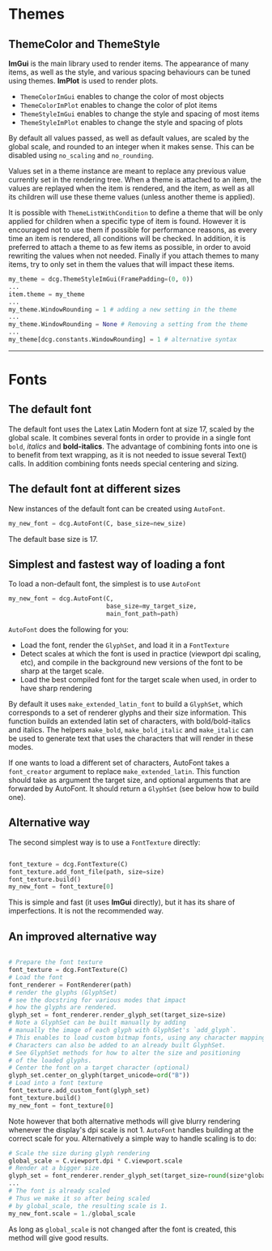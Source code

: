 # Themes

## ThemeColor and ThemeStyle

**ImGui** is the main library used to render items. The appearance of many items,
as well as the style, and various spacing behaviours can be tuned using themes.
**ImPlot** is used to render plots.

- `ThemeColorImGui` enables to change the color of most objects
- `ThemeColorImPlot` enables to change the color of plot items
- `ThemeStyleImGui` enables to change the style and spacing of most items
- `ThemeStyleImPlot` enables to change the style and spacing of plots

By default all values passed, as well as default values, are scaled by the global scale, and rounded to an
integer when it makes sense. This can be disabled using `no_scaling` and `no_rounding`.

Values set in a theme instance are meant to replace any previous value currently set in the rendering tree.
When a theme is attached to an item, the values are replayed when the item is rendered, and the item,
as well as all its children will use these theme values (unless another theme is applied).

It is possible with `ThemeListWithCondition` to define a theme that will be only applied for children when a specific type of
item is found. However it is encouraged not to use them if possible for performance reasons, as every time an item is rendered,
all conditions will be checked. In addition, it is preferred to attach a theme to as few items as possible, in order to avoid
rewriting the values when not needed. Finally if you attach themes to many items, try to only set in them the values that
will impact these items.

```python
my_theme = dcg.ThemeStyleImGui(FramePadding=(0, 0))
...
item.theme = my_theme
...
my_theme.WindowRounding = 1 # adding a new setting in the theme
...
my_theme.WindowRounding = None # Removing a setting from the theme
...
my_theme[dcg.constants.WindowRounding] = 1 # alternative syntax
```

***

# Fonts

## The default font

The default font uses the Latex Latin Modern font at size 17, scaled by the global scale.
It combines several fonts in order to provide in a single font `bold`, *italics* and **bold-italics**.
The advantage of combining fonts into one is to benefit from text wrapping, as it is not needed
to issue several Text() calls. In addition combining fonts needs special centering and sizing.

## The default font at different sizes

New instances of the default font can be created using `AutoFont`.
```python
my_new_font = dcg.AutoFont(C, base_size=new_size)
```
The default base size is 17.

## Simplest and fastest way of loading a font

To load a non-default font, the simplest is to use `AutoFont`
```python
my_new_font = dcg.AutoFont(C,
                           base_size=my_target_size,
                           main_font_path=path)
```

`AutoFont` does the following for you:
- Load the font, render the `GlyphSet`, and load it in a `FontTexture`
- Detect scales at which the font is used in practice (viewport dpi scaling, etc), and compile in the background new versions of the font to be sharp at the target scale.
- Load the best compiled font for the target scale when used, in order to have sharp rendering

By default it uses `make_extended_latin_font` to build a `GlyphSet`, which corresponds to a set of renderer glyphs and their size information.
This function builds an extended latin set of characters, with bold/bold-italics and italics. The helpers `make_bold`, `make_bold_italic` and `make_italic` can be used to generate text that uses the characters that will render in these modes.

If one wants to load a different set of characters, AutoFont takes a `font_creator` argument to replace `make_extended_latin`. This function should take as argument the target size, and optional arguments that are forwarded by AutoFont. It should return a `GlyphSet` (see below how to build one).

## Alternative way

The second simplest way is to use a `FontTexture` directly:
```python

font_texture = dcg.FontTexture(C)
font_texture.add_font_file(path, size=size)
font_texture.build()
my_new_font = font_texture[0]
```

This is simple and fast (it uses **ImGui** directly), but it has its share
of imperfections. It is not the recommended way.

## An improved alternative way

```python

# Prepare the font texture
font_texture = dcg.FontTexture(C)
# Load the font
font_renderer = FontRenderer(path)
# render the glyphs (GlyphSet)
# see the docstring for various modes that impact
# how the glyphs are rendered.
glyph_set = font_renderer.render_glyph_set(target_size=size)
# Note a GlyphSet can be built manually by adding
# manually the image of each glyph with GlyphSet's `add_glyph`.
# This enables to load custom bitmap fonts, using any character mapping.
# Characters can also be added to an already built GlyphSet.
# See GlyphSet methods for how to alter the size and positioning
# of the loaded glyphs.
# Center the font on a target character (optional)
glyph_set.center_on_glyph(target_unicode=ord("B"))
# Load into a font texture
font_texture.add_custom_font(glyph_set)
font_texture.build()
my_new_font = font_texture[0]
```

Note however that both alternative methods will give blurry rendering whenever the display's dpi scale is not 1. `AutoFont` handles building at the correct scale for you. Alternatively a simple way to handle scaling is to do:

```python
# Scale the size during glyph rendering
global_scale = C.viewport.dpi * C.viewport.scale
# Render at a bigger size
glyph_set = font_renderer.render_glyph_set(target_size=round(size*global_scale))
...
# The font is already scaled
# Thus we make it so after being scaled
# by global_scale, the resulting scale is 1.
my_new_font.scale = 1./global_scale
```

As long as `global_scale` is not changed after the font is created, this method will give good results.
